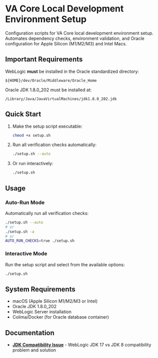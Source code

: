 # VA Core Local Development Environment Setup

Configuration scripts for VA Core local development environment setup. Automates dependency checks, environment validation, and Oracle configuration for Apple Silicon (M1/M2/M3) and Intel Macs.

## Important Requirements

WebLogic **must** be installed in the Oracle standardized directory:

```
${HOME}/dev/Oracle/Middleware/Oracle_Home
```

Oracle JDK 1.8.0_202 must be installed at:

```
/Library/Java/JavaVirtualMachines/jdk1.8.0_202.jdk
```

## Quick Start

1. Make the setup script executable:

   ```bash
   chmod +x setup.sh
   ```

2. Run all verification checks automatically:

   ```bash
   ./setup.sh --auto
   ```

3. Or run interactively:
   ```bash
   ./setup.sh
   ```

## Usage

### Auto-Run Mode

Automatically run all verification checks:

```bash
./setup.sh --auto
# or
./setup.sh -a
# or
AUTO_RUN_CHECKS=true ./setup.sh
```

### Interactive Mode

Run the setup script and select from the available options:

```bash
./setup.sh
```

## System Requirements

- macOS (Apple Silicon M1/M2/M3 or Intel)
- Oracle JDK 1.8.0_202
- WebLogic Server installation
- Colima/Docker (for Oracle database container)

## Documentation

- **[JDK Compatibility Issue](docs/jdk-compatibility-issue.md)** - WebLogic JDK 17 vs JDK 8 compatibility problem and solution
